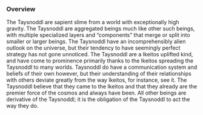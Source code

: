 
### Overview

The Taysnoddl are sapient slime from a world with exceptionally high gravity.  The Taysnoddl are aggregated beings much like other such beings, with multiple specialized layers and “components” that merge or split into smaller or larger beings.  The Taysnoddl have an incomprehensibly alien outlook on the universe, but their tendency to have seemingly perfect strategy has not gone unnoticed.  The Taysnoddl are a Ikeitos uplifted kind, and have come to prominence primarily thanks to the Ikeitos spreading the Taysnoddl to many worlds.  Taysnoddl do have a communication system and beliefs of their own however, but their understanding of their relationships with others deviate greatly from the way Ikeitos, for instance, see it.  The Taysnoddl believe that they came to the Ikeitos and that they already are the premier force of the cosmos and always have been.  All other beings are derivative of the Taysnoddl; it is the obligation of the Taysnoddl to act the way they do.

